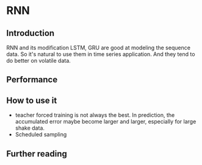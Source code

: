 # RNN

## Introduction
RNN and its modification LSTM, GRU are good at modeling the sequence data. So it's natural to use them in time series application. And they tend to do better on volatile data.


## Performance


## How to use it

- teacher forced training is not always the best. In prediction, the accumulated error maybe become larger and larger, especially for large shake data.
- Scheduled sampling


## Further reading